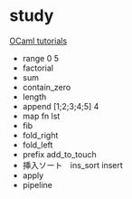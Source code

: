 # study

[OCaml tutorials](https://ocaml.org/learn/tutorials/if_statements_loops_and_recursion.ja.html)

- range 0 5
- factorial
- sum
- contain_zero
- length
- append [1;2;3;4;5] 4
- map fn lst
- fib
- fold_right
- fold_left
- prefix add_to_touch
- 挿入ソート　ins_sort insert
- apply
- pipeline
